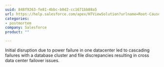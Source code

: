 ```yaml
---
uuid: 848f9263-fe81-4bbc-b0d2-cc1671bb88a5
url: https://help.salesforce.com/apex/HTViewSolution?urlname=Root-Cause-Message-for-Disruption-of-Service-on-NA14-May-2016&language=en_US
categories:
- postmortem
company: Salesforce
product: ""

---
```


Initial disruption due to power failure in one datacenter led to cascading failures with a database cluster and file discrepancies resulting in cross data center failover issues.

